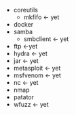 - coreutils
  - mkfifo <- yet
- docker
- samba
  - smbclient <- yet
- ftp <-yet
- hydra <- yet
- jar <- yet
- metasploit <- yet
- msfvenom <- yet
- nc <- yet
- nmap
- patator
- wfuzz <- yet
